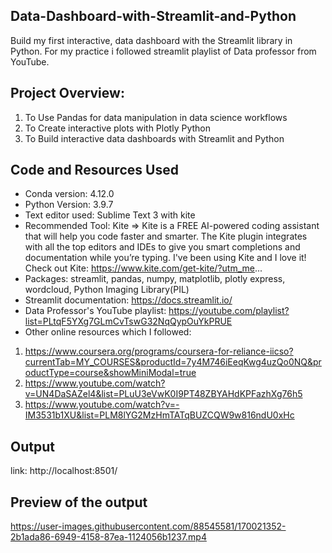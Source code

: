## Data-Dashboard-with-Streamlit-and-Python
Build my first interactive, data dashboard with the Streamlit library in Python. For my practice i followed streamlit playlist of Data professor from YouTube.  

## Project Overview:
1. To Use Pandas for data manipulation in data science workflows
2. To Create interactive plots with Plotly Python
3. To Build interactive data dashboards with Streamlit and Python

## Code and Resources Used
* Conda version:  4.12.0
* Python Version: 3.9.7
* Text editor used: Sublime Text 3 with kite
* Recommended Tool: Kite
=> Kite is a FREE AI-powered coding assistant that will help you code faster and smarter. The Kite plugin integrates with all the top editors and IDEs to give you smart completions and documentation while you’re typing. I've been using Kite and I love it! 
Check out Kite: https://www.kite.com/get-kite/?utm_me...
* Packages: streamlit, pandas, numpy, matplotlib, plotly express, wordcloud, Python Imaging Library(PIL)
* Streamlit documentation: https://docs.streamlit.io/
* Data Professor's YouTube playlist: https://youtube.com/playlist?list=PLtqF5YXg7GLmCvTswG32NqQypOuYkPRUE
* Other online resources which I followed:
 1) https://www.coursera.org/programs/coursera-for-reliance-iicso?currentTab=MY_COURSES&productId=7y4M746iEeqKwg4uzQo0NQ&productType=course&showMiniModal=true
 2) https://www.youtube.com/watch?v=UN4DaSAZel4&list=PLuU3eVwK0I9PT48ZBYAHdKPFazhXg76h5
 3) https://www.youtube.com/watch?v=-IM3531b1XU&list=PLM8lYG2MzHmTATqBUZCQW9w816ndU0xHc



## Output
link: http://localhost:8501/

## Preview of the output

https://user-images.githubusercontent.com/88545581/170021352-2b1ada86-6949-4158-87ea-1124056b1237.mp4

